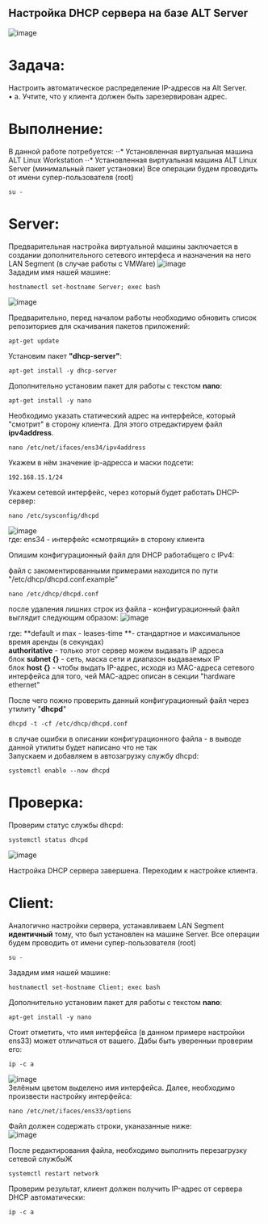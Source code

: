 ## Настройка DHCP сервера на базе ALT Server
![image](https://github.com/NyashMan/LinuxSysa/assets/1348639/53fb1e7a-d9b9-41ae-a03a-14f8e821d52e)  

# Задача:  
Настроить автоматическое распределение IP-адресов на Alt Server.  
•	a. Учтите, что у клиента должен быть зарезервирован адрес.  
# Выполнение:  
В данной работе потребуется:
⋅⋅* Установленная виртуальная машина ALT Linux Workstation
⋅⋅* Установленная виртуальная машина ALT Linux Server (минимальный пакет установки)
Все операции будем проводить от имени супер-пользователя (root)
```
su -
```
# Server:  
Предварительная настройка виртуальной машины заключается в создании дополнительного сетевого интерфеса и назначения на него LAN Segment (в случае работы с VMWare)
![image](https://github.com/NyashMan/LinuxSysa/assets/1348639/173cd43c-1f52-4d20-a194-ea3bc67d9c3f)  
Зададим имя нашей машине:
```
hostnamectl set-hostname Server; exec bash
```
![image](https://github.com/NyashMan/LinuxSysa/assets/1348639/c9682966-2201-4861-9bc7-36224382ec35)

Предварительно, перед началом работы необходимо обновить список репозиториев для скачивания пакетов приложений:  
```
apt-get update
```
Установим пакет **"dhcp-server"**:  
```
apt-get install -y dhcp-server
```

Дополнительно установим пакет для работы с текстом **nano**:
```
apt-get install -y nano
```
Необходимо указать статический адрес на интерфейсе, который "смотрит" в сторону клиента. Для этого отредактируем файл **ipv4address**.  
```
nano /etc/net/ifaces/ens34/ipv4address
```
Укажем в нём значение ip-адресса и маски подсети:  
```
192.168.15.1/24
```

Укажем сетевой интерфейс, через который будет работать DHCP-сервер:
```
nano /etc/sysconfig/dhcpd 
```
![image](https://github.com/NyashMan/LinuxSysa/assets/1348639/e28a246f-c621-43f4-af24-ef7c260e9001)  
где: ens34 - интерфейс «смотрящий» в сторону клиента  

Опишим конфигурационный файл для DHCP работабщего с IPv4:  

файл с закоментированными примерами находится по пути "/etc/dhcp/dhcpd.conf.example"
```
nano /etc/dhcp/dhcpd.conf
```
после удаления лишних строк из файла - конфигурационный файл выглядит следующим образом:
![image](https://github.com/NyashMan/LinuxSysa/assets/1348639/c001232c-2f2a-4b3f-b52b-fc694e66986b)  

где:
**default и max - leases-time **- стандартное и максимальное время аренды (в секундах)  
**authoritative** - только этот сервер можем выдавать IP адреса  
блок **subnet {}** - сеть, маска сети и диапазон выдаваемых IP  
блок **host {}** - чтобы выдать IP-адрес, исходя из MAC-адреса сетевого интерфейса для того, чей МАС-адрес описан в секции "hardware ethernet"  

После чего пожно проверить данный конфигурационный файл через утилиту "**dhcpd**"  
```
dhcpd -t -cf /etc/dhcp/dhcpd.conf
```
в случае ошибки в описании конфигурационного файла - в выводе данной утилиты будет написано что не так  
Запускаем и добавляем в автозагрузку службу dhcpd:
```
systemctl enable --now dhcpd
```
# Проверка:
Проверим статус службы dhcpd:
```
systemctl status dhcpd
```
![image](https://github.com/NyashMan/LinuxSysa/assets/1348639/acc5aa16-0c5f-4444-ba47-ede0ed741fc4)  

Настройка DHCP сервера завершена. Переходим к настройке клиента.

# Client:
Аналогично настройки сервера, устанавливаем LAN Segment **идентичный** тому, что был установлен на машине Server.
Все операции будем проводить от имени супер-пользователя (root)
```
su -
```
Зададим имя нашей машине:
```
hostnamectl set-hostname Client; exec bash
```
Дополнительно установим пакет для работы с текстом **nano**:
```
apt-get install -y nano
```

Стоит отметить, что имя интерфейса (в данном примере настройки ens33) может отличаться от вашего. Дабы быть уверенныи проверим его:
```
ip -c a
```
![image](https://github.com/NyashMan/LinuxSysa/assets/1348639/fa80550d-fb52-42db-904e-1ffb6baf135c)  
Зелёным цветом выделено имя интерфейса.
Далее, необходимо произвести настройку интерфейса:
```
nano /etc/net/ifaces/ens33/options
```  
Файл должен содержать строки, уканазанные ниже:  
![image](https://github.com/NyashMan/LinuxSysa/assets/1348639/94ecea28-3311-429b-ac0c-66272d3e0b86)

После редактирования файла, необходимо выполнить перезагрузку сетевой службыЖ
```
systemctl restart network
```
Проверим результат, клиент должен получить IP-адрес от сервера DHCP автоматически:

```
ip -c a
```
